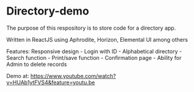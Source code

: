 # Directory-demo
The purpose of this respository is to store code for a directory app.

Written in ReactJS using Aphrodite, Horizon, Elemental UI among others

Features:
Responsive design -
Login with ID -
Alphabetical directory -
Search function -
Print/save function -
Confirmation page -
Ability for Admin to delete records  

Demo at: https://www.youtube.com/watch?v=HUAb1ytFVS4&feature=youtu.be  


